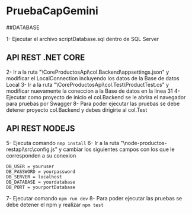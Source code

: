 # PruebaCapGemini

##DATABASE

1- Ejecutar el archivo scriptDatabase.sql dentro de SQL Server

## API REST .NET CORE


2- Ir a la ruta "\CoreProductosApi\col.Backend\appsettings.json" y modificar el LocalConnection incluyendo los datos de la Base de datos Local
3- Ir a la ruta "\CoreProductosApi\col.Test\ProductTest.cs" y modificar nuevamente la coneccion a la Base de datos en la linea 31 
4- Ejecutar como proyecto de inicio el col.Backend se le abrira el navegador para pruebas por Swagger
8- Para poder ejecutar las pruebas se debe detener proyecto col.Backend y debes dirigirte al col.Test 

## API REST NODEJS 

5- Ejecuta comando ```nmp install```
6- Ir a la ruta "\node-productos-restapi\src\config.js" y cambiar los siguientes campos con los que le corresponden a su conexion 
```
DB_USER = youruser
DB_PASSWORD = yourpassword
DB_SERVER = localhost
DB_DATABASE = yourdatabase
DB_PORT = yourportDatabase
```
7- Ejecutar comando ```npm run dev```
8- Para poder ejecutar las pruebas se debe detener el npm y realizar ```npm test```
